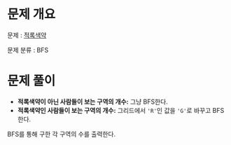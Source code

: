 # 문제 개요

문제 : [적록색약](https://www.acmicpc.net/problem/10026)

문제 분류 : BFS

# 문제 풀이

- **적록색약이 아닌 사람들이 보는 구역의 개수:** 그냥 BFS한다.
- **적록색약인 사람들이 보는 구역의 개수:** 그리드에서 `'R'`인 값을 `'G'`로 바꾸고 BFS한다.

BFS를 통해 구한 각 구역의 수를 출력한다.
